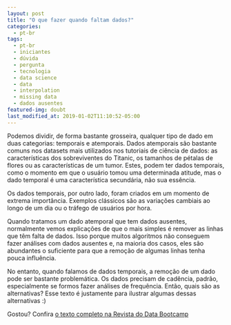 ```yaml
---
layout: post
title: "O que fazer quando faltam dados?"
categories:
  - pt-br
tags:
  - pt-br
  - iniciantes
  - dúvida
  - pergunta
  - tecnologia
  - data science
  - data
  - interpolation
  - missing data
  - dados ausentes
featured-img: doubt
last_modified_at: 2019-01-02T11:10:52-05:00
---
```



Podemos dividir, de forma bastante grosseira, qualquer tipo de dado em duas categorias: temporais e atemporais. Dados atemporais são bastante comuns nos datasets mais utilizados nos tutoriais de ciência de dados: as características dos sobreviventes do Titanic, os tamanhos de pétalas de flores ou as características de um tumor. Estes, podem ter dados temporais, como o momento em que o usuário tomou uma determinada atitude, mas o dado temporal é uma característica secundária, não sua essência.

Os dados temporais, por outro lado, foram criados em um momento de extrema importância. Exemplos clássicos são as variações cambiais ao longo de um dia ou o tráfego de usuários por hora.

Quando tratamos um dado atemporal que tem dados ausentes, normalmente vemos explicações de que o mais simples é remover as linhas que têm falta de dados. Isso porque muitos algoritmos não conseguem fazer análises com dados ausentes e, na maioria dos casos, eles são abundantes o suficiente para que a remoção de algumas linhas tenha pouca influência.

No entanto, quando falamos de dados temporais, a remoção de um dado pode ser bastante problemática. Os dados precisam de cadência, padrão, especialmente se formos fazer análises de frequência. Então, quais são as alternativas? Esse texto é justamente para ilustrar algumas dessas alternativas :)

Gostou? Confira [o texto completo na Revista do Data Bootcamp](https://medium.com/databootcamp/o-que-fazer-quando-faltam-dados-255ef5508a4f)

